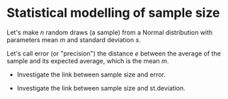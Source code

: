# Statistical modelling of sample size

Let's make *n* random draws (a sample) from a Normal distribution with parameters mean *m* and standard deviation *s*.

Let's call error (or "precision") the distance *e* between the average of the sample and its expected average, which is the mean *m*.

- Investigate the link between sample size and error.

- Investigate the link between sample size and st.deviation. 
